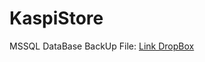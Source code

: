 # KaspiStore
MSSQL DataBase BackUp File: <a href="https://www.dropbox.com/s/s2h3qcq7ooqqase/KaspiAdventureWorks2019.rar?dl=0" _blank=true >Link DropBox</a>
